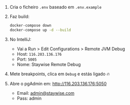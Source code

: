 1. Cria o ficheiro `.env` baseado em `.env.example`
2. Faz build:
   ```bash
   docker-compose down
   docker-compose up -d --build
   ```
3. No IntelliJ:
    - Vai a Run > Edit Configurations > Remote JVM Debug
    - Host: `116.203.136.176`
    - Port: `5005`
    - Nome: Staywise Remote Debug

4. Mete breakpoints, clica em `Debug` e estás ligado 🔥

5. Abre o pgAdmin em: http://116.203.136.176:5050
    - Email: admin@staywise.com
    - Pass: admin
